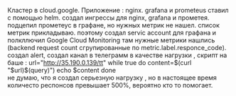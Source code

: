 Кластер в cloud.google.
Приложение : nginx.
grafana и prometeus ставил с помощью helm.
создал ингрессы для nginx, grafana и прометея.
подцепил прометеус в графане, но нужных метрик не нашел.
список метрик прикладываю.
поэтому создал  servic account для графана и полкллючил Google Cloud Monitoring
там нужные метрики нашлись (backend request count сгрупированные по metric.label.responce_code).
создал alert, создал канал в телеграмм 
в качестве нагрузки , скрипт на баше :
url="http://35.190.0.139/tt"
while true
do content=$(curl "$url)$(query)")
  echo $content
done  
не думаю, что я создал серьезную нагрузку , но в настоящее время
количесто респонсов превышает 500%, вероятно кто то помогает.


